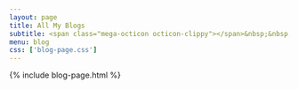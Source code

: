 ```yaml
---
layout: page
title: All My Blogs
subtitle: <span class="mega-octicon octicon-clippy"></span>&nbsp;&nbsp; Take notes about everything fun
menu: blog
css: ['blog-page.css']
---
```

{% include blog-page.html %}